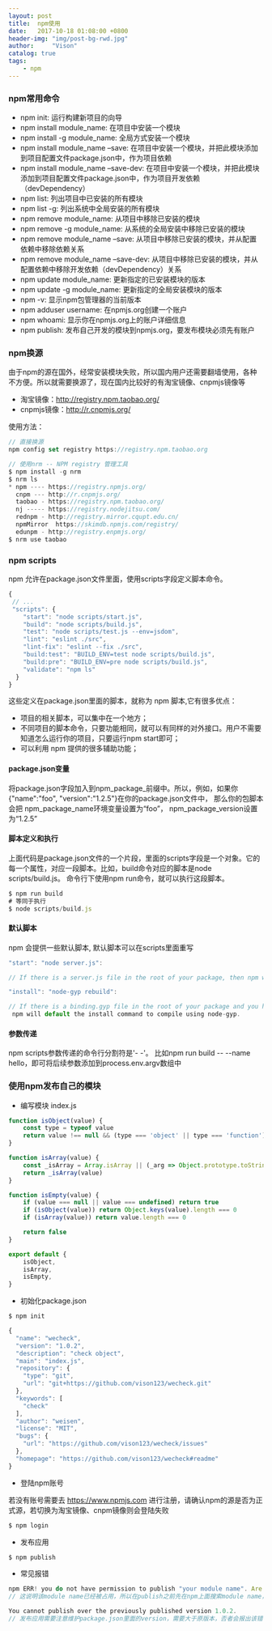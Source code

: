```yaml
---
layout: post
title:  npm使用
date:   2017-10-18 01:08:00 +0800
header-img: "img/post-bg-rwd.jpg"
author:     "Vison"
catalog: true
tags:
    - npm
---
```


### npm常用命令

* npm init:  运行构建新项目的向导
* npm install module_name:  在项目中安装一个模块
* npm install -g module_name:  全局方式安装一个模块
* npm install module_name –save:  在项目中安装一个模块，并把此模块添加到项目配置文件package.json中，作为项目依赖
* npm install module_name –save-dev:  在项目中安装一个模块，并把此模块添加到项目配置文件package.json中，作为项目开发依赖（devDependency）
* npm list:  列出项目中已安装的所有模块
* npm list -g:  列出系统中全局安装的所有模块
* npm remove module_name:  从项目中移除已安装的模块
* npm remove -g module_name:  从系统的全局安装中移除已安装的模块
* npm remove module_name –save:  从项目中移除已安装的模块，并从配置依赖中移除依赖关系
* npm remove module_name –save-dev:  从项目中移除已安装的模块，并从配置依赖中移除开发依赖（devDependency）关系
* npm update module_name:  更新指定的已安装模块的版本
* npm update -g module_name:  更新指定的全局安装模块的版本
* npm -v:  显示npm包管理器的当前版本
* npm adduser username:  在npmjs.org创建一个账户
* npm whoami:  显示你在npmjs.org上的账户详细信息
* npm publish:  发布自己开发的模块到npmjs.org，要发布模块必须先有账户

### npm换源

由于npm的源在国外，经常安装模块失败，所以国内用户还需要翻墙使用，各种不方便。所以就需要换源了，现在国内比较好的有淘宝镜像、cnpmjs镜像等
* 淘宝镜像：http://registry.npm.taobao.org/
* cnpmjs镜像：http://r.cnpmjs.org/

使用方法：
```javascript
// 直接换源
npm config set registry https://registry.npm.taobao.org

// 使用nrm -- NPM registry 管理工具
$ npm install -g nrm
$ nrm ls
* npm ---- https://registry.npmjs.org/
  cnpm --- http://r.cnpmjs.org/
  taobao - https://registry.npm.taobao.org/
  nj ----- https://registry.nodejitsu.com/
  rednpm - http://registry.mirror.cqupt.edu.cn/
  npmMirror  https://skimdb.npmjs.com/registry/
  edunpm - http://registry.enpmjs.org/
$ nrm use taobao
```

### npm scripts

npm 允许在package.json文件里面，使用scripts字段定义脚本命令。
```javascript
{
 // ...
 "scripts": {
    "start": "node scripts/start.js",
    "build": "node scripts/build.js",
    "test": "node scripts/test.js --env=jsdom",
    "lint": "eslint ./src",
    "lint-fix": "eslint --fix ./src",
    "build:test": "BUILD_ENV=test node scripts/build.js",
    "build:pre": "BUILD_ENV=pre node scripts/build.js",
    "validate": "npm ls"
  }
}
```
这些定义在package.json里面的脚本，就称为 npm 脚本,它有很多优点：

* 项目的相关脚本，可以集中在一个地方；
* 不同项目的脚本命令，只要功能相同，就可以有同样的对外接口。用户不需要知道怎么运行你的项目，只要运行npm start即可；
* 可以利用 npm 提供的很多辅助功能；

#### package.json变量
将package.json字段加入到npm_package_前缀中。所以，例如，如果你{"name":"foo", "version":"1.2.5"}在你的package.json文件中，
那么你的包脚本会把 npm_package_name环境变量设置为“foo”， npm_package_version设置为“1.2.5”

#### 脚本定义和执行

上面代码是package.json文件的一个片段，里面的scripts字段是一个对象。它的每一个属性，对应一段脚本。比如，build命令对应的脚本是node scripts/build.js。
命令行下使用npm run命令，就可以执行这段脚本。

```javascript
$ npm run build
# 等同于执行
$ node scripts/build.js
```
#### 默认脚本

npm 会提供一些默认脚本, 默认脚本可以在scripts里面重写
```javascript
"start": "node server.js":

// If there is a server.js file in the root of your package, then npm will default the start command to node server.js.

"install": "node-gyp rebuild":

// If there is a binding.gyp file in the root of your package and you haven't defined your own install or preinstall scripts,
 npm will default the install command to compile using node-gyp.
```

#### 参数传递

npm scripts参数传递的命令行分割符是'- -'。
比如npm run build --  --name hello，即可将后续参数添加到process.env.argv数组中



### 使用npm发布自己的模块

* 编写模块 index.js

```javascript
function isObject(value) {
    const type = typeof value
    return value !== null && (type === 'object' || type === 'function')
}

function isArray(value) {
    const _isArray = Array.isArray || (_arg => Object.prototype.toString.call(_arg) === '[object Array]')
    return _isArray(value)
}

function isEmpty(value) {
    if (value === null || value === undefined) return true
    if (isObject(value)) return Object.keys(value).length === 0
    if (isArray(value)) return value.length === 0

    return false
}

export default {
    isObject,
    isArray,
    isEmpty,
}
```

* 初始化package.json

```javascript
$ npm init

{
  "name": "wecheck",
  "version": "1.0.2",
  "description": "check object",
  "main": "index.js",
  "repository": {
    "type": "git",
    "url": "git+https://github.com/vison123/wecheck.git"
  },
  "keywords": [
    "check"
  ],
  "author": "weisen",
  "license": "MIT",
  "bugs": {
    "url": "https://github.com/vison123/wecheck/issues"
  },
  "homepage": "https://github.com/vison123/wecheck#readme"
}

```

* 登陆npm账号

若没有账号需要去 https://www.npmjs.com 进行注册，请确认npm的源是否为正式源，若切换为淘宝镜像、cnpm镜像则会登陆失败

```javascript
$ npm login

```

* 发布应用

```javascript
$ npm publish

```

* 常见报错

```javascript
npm ERR! you do not have permission to publish "your module name". Are you logged in as the correct user?
// 这说明该module name已经被占用，所以在publish之前先在npm上面搜索module name，如果被占用就换个名字吧

You cannot publish over the previously published version 1.0.2.
// 发布应用需要注意维护package.json里面的version，需要大于原版本，否者会报出该错误
```




